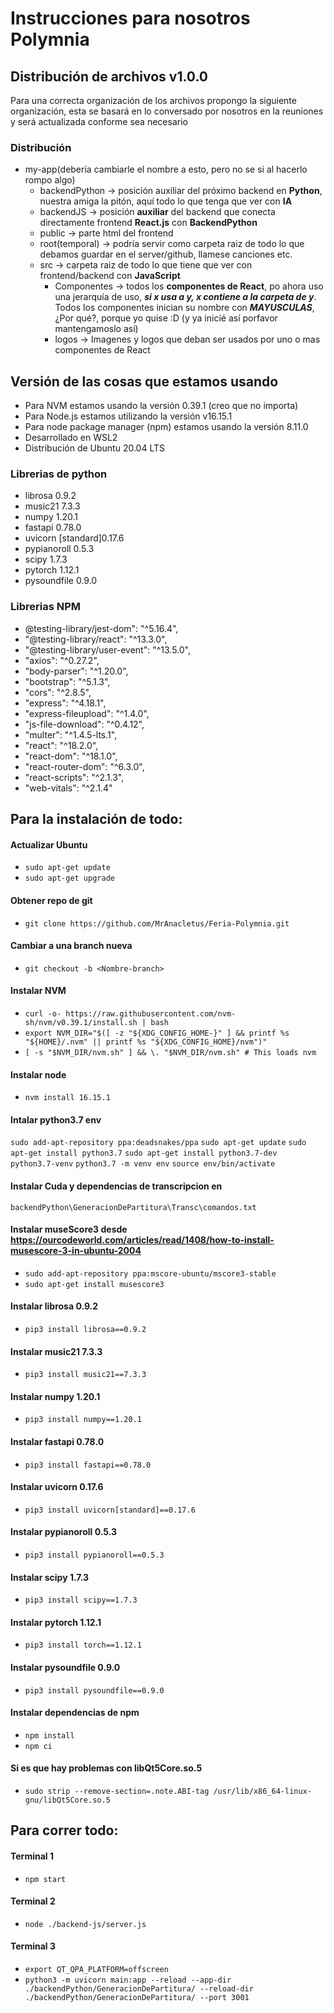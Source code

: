 # Instrucciones para nosotros Polymnia

## Distribución de archivos v1.0.0
Para una correcta organización de los archivos propongo la siguiente organización, esta se basará en lo conversado por nosotros en la reuniones y será actualizada conforme sea necesario

### Distribución
- my-app(debería cambiarle el nombre a esto, pero no se si al hacerlo rompo algo)
    - backendPython -> posición auxiliar del próximo backend en **Python**, nuestra amiga la pitón, aquí todo lo que tenga que ver con **IA**
    - backendJS -> posición **auxiliar** del backend que conecta directamente frontend **React.js** con **BackendPython**
    - public -> parte html del frontend
    - root(temporal) -> podría servir como carpeta raiz de todo lo que debamos guardar en el server/github, llamese canciones etc.
    - src -> carpeta raiz de todo lo que tiene que ver con frontend/backend con **JavaScript**
        - Componentes -> todos los **componentes de React**, po ahora uso una jerarquía de uso, ***si x usa a y, x contiene a la carpeta de y***.
        Todos los componentes inician su nombre con ***MAYUSCULAS***, ¿Por qué?, porque yo quise :D (y ya inicié así porfavor mantengamoslo así)
        - logos -> Imagenes y logos que deban ser usados por uno o mas componentes de React
## Versión de las cosas que estamos usando
- Para NVM estamos usando la versión 0.39.1 (creo que no importa)
- Para Node.js estamos utilizando la versión v16.15.1
- Para node package manager (npm) estamos usando la versión 8.11.0
- Desarrollado en WSL2
- Distribución de Ubuntu 20.04 LTS
### Librerias de python
- librosa 0.9.2
- music21 7.3.3
- numpy 1.20.1
- fastapi 0.78.0
- uvicorn [standard]0.17.6
- pypianoroll 0.5.3
- scipy 1.7.3
- pytorch 1.12.1
- pysoundfile 0.9.0
### Librerias NPM
- @testing-library/jest-dom": "^5.16.4",
- "@testing-library/react": "^13.3.0",
- "@testing-library/user-event": "^13.5.0",
- "axios": "^0.27.2",
- "body-parser": "^1.20.0",
- "bootstrap": "^5.1.3",
- "cors": "^2.8.5",
- "express": "^4.18.1",
- "express-fileupload": "^1.4.0",
- "js-file-download": "^0.4.12",
- "multer": "^1.4.5-lts.1",
- "react": "^18.2.0",
- "react-dom": "^18.1.0",
- "react-router-dom": "^6.3.0",
- "react-scripts": "^2.1.3",
- "web-vitals": "^2.1.4"

## Para la instalación de todo:
#### Actualizar Ubuntu
- ```sudo apt-get update```
- ```sudo apt-get upgrade```
#### Obtener repo de git
- ```git clone https://github.com/MrAnacletus/Feria-Polymnia.git```
#### Cambiar a una branch nueva
- ```git checkout -b <Nombre-branch>```

#### Instalar NVM
- ```curl -o- https://raw.githubusercontent.com/nvm-sh/nvm/v0.39.1/install.sh | bash```
- ```export NVM_DIR="$([ -z "${XDG_CONFIG_HOME-}" ] && printf %s "${HOME}/.nvm" || printf %s "${XDG_CONFIG_HOME}/nvm")"```
- ```[ -s "$NVM_DIR/nvm.sh" ] && \. "$NVM_DIR/nvm.sh" # This loads nvm```
#### Instalar node
- ```nvm install 16.15.1```
#### Intalar python3.7 env
```sudo add-apt-repository ppa:deadsnakes/ppa```
```sudo apt-get update```
```sudo apt-get install python3.7```
```sudo apt-get install python3.7-dev python3.7-venv```
```python3.7 -m venv env```
```source env/bin/activate```
#### Instalar Cuda y dependencias de transcripcion en
```backendPython\GeneracionDePartitura\Transc\comandos.txt```
#### Instalar museScore3 desde https://ourcodeworld.com/articles/read/1408/how-to-install-musescore-3-in-ubuntu-2004
- ```sudo add-apt-repository ppa:mscore-ubuntu/mscore3-stable```
- ```sudo apt-get install musescore3```
#### Instalar librosa 0.9.2
- ```pip3 install librosa==0.9.2```
#### Instalar music21 7.3.3
- ```pip3 install music21==7.3.3```
#### Instalar numpy 1.20.1
- ```pip3 install numpy==1.20.1```
#### Instalar fastapi 0.78.0
- ```pip3 install fastapi==0.78.0```
#### Instalar uvicorn 0.17.6
- ```pip3 install uvicorn[standard]==0.17.6```
#### Instalar pypianoroll 0.5.3
- ```pip3 install pypianoroll==0.5.3```
#### Instalar scipy 1.7.3
- ```pip3 install scipy==1.7.3```
#### Instalar pytorch 1.12.1
- ```pip3 install torch==1.12.1```
#### Instalar pysoundfile 0.9.0
- ```pip3 install pysoundfile==0.9.0```
#### Instalar dependencias de npm
- ```npm install```
- ```npm ci```

#### Si es que hay problemas con libQt5Core.so.5
- ```sudo strip --remove-section=.note.ABI-tag /usr/lib/x86_64-linux-gnu/libQt5Core.so.5```

## Para correr todo:
#### Terminal 1
- ```npm start```
#### Terminal 2
- ```node ./backend-js/server.js```
#### Terminal 3
- ```export QT_QPA_PLATFORM=offscreen```
- ```python3 -m uvicorn main:app --reload --app-dir ./backendPython/GeneracionDePartitura/ --reload-dir ./backendPython/GeneracionDePartitura/ --port 3001```